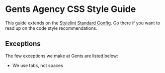 # Gents Agency CSS Style Guide

This guide extends on the [Stylelint Standard Config](https://github.com/stylelint/stylelint-config-standard). Go there if you want to read up on the code style recommendations.

## Exceptions

The few exceptions we make at Gents are listed below:

 - We use tabs, not spaces
